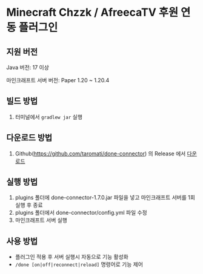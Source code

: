 # Minecraft Chzzk / AfreecaTV 후원 연동 플러그인

## **지원 버전**
Java 버전: 17 이상

마인크래프트 서버 버전: Paper 1.20 ~ 1.20.4

## **빌드 방법**

1. 터미널에서 `gradlew jar` 실행

## **다운로드 방법**
1. Github(https://github.com/taromati/done-connector) 의 Release 에서 [다운로드](https://github.com/taromati/done-connector/releases/download/1.7.0/done-connector-1.7.0.jar)

## **실행 방법**

1. plugins 폴더에 done-connector-1.7.0.jar 파일을 넣고 마인크래프트 서버를 1회 실행 후 종료
2. plugins 폴더에서 done-connector/config.yml 파일 수정
3. 마인크래프트 서버 실행


## **사용 방법**

* 플러그인 적용 후 서버 실행시 자동으로 기능 활성화
* `/done [on|off|reconnect|reload]` 명령어로 기능 제어
